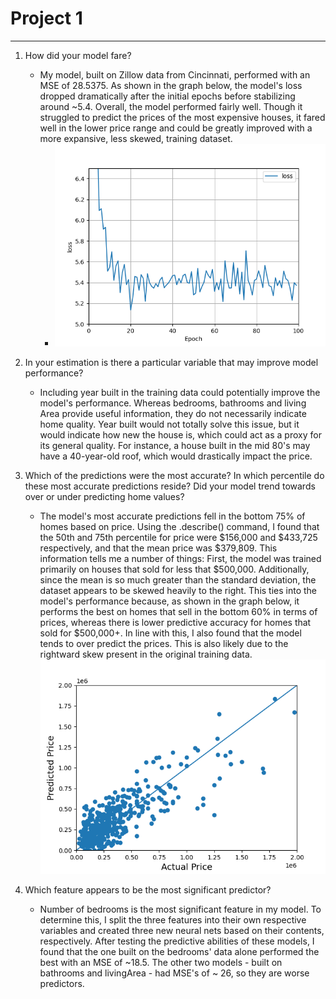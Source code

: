 # Project 1

---
1. How did your model fare?
   * My model, built on Zillow data from Cincinnati, performed with an MSE of 28.5375. As shown in the graph below, the model's
   loss dropped dramatically after the initial epochs before stabilizing around ~5.4. Overall, the model performed fairly well. Though it struggled
     to predict the prices of the most expensive houses, it fared well in the lower price range and could be greatly improved with a 
     more expansive, less skewed, training dataset.
     * ![img_9.png](img_9.png)
   
2. In your estimation is there a particular variable that may improve model performance?
   * Including year built in the training data could potentially improve the model's performance. Whereas bedrooms, bathrooms and living Area provide
   useful information, they do not necessarily indicate home quality. Year built would not totally solve this issue, but it would indicate how new
     the house is, which could act as a proxy for its general quality. For instance, a house built in the mid 80's may have a 40-year-old roof, which would drastically impact the price.
     
3. Which of the predictions were the most accurate? In which percentile do these most accurate predictions reside? Did your model trend towards over or under predicting home values?
    * The model's most accurate predictions fell in the bottom 75% of homes based on price. Using the .describe() command, I found that the 50th and 75th percentile for price
      were $156,000 and $433,725 respectively, and that the mean price was $379,809. This information tells me a number of things: First, the model was trained primarily on houses that sold for
      less that $500,000. Additionally, since the mean is so much greater than the standard deviation, the dataset appears to be skewed heavily to the right. This ties into the model's performance
      because, as shown in the graph below, it performs the best on homes that sell in the bottom 60% in terms of prices, whereas there is lower predictive accuracy for homes that
      sold for $500,000+. In line with this, I also found that the model tends to over predict the prices. This is also likely due to the rightward skew
      present in the original training data.
        ![img_8.png](img_8.png)
   
4. Which feature appears to be the most significant predictor?
    * Number of bedrooms is the most significant feature in my model. To determine this, I split the three features into their own respective variables and created
   three new neural nets based on their contents, respectively. After testing the predictive abilities of these models, I found that
      the one built on the bedrooms' data alone performed the best with an MSE of ~18.5. The other two models - built on bathrooms and livingArea - had MSE's of
      ~ 26, so they are worse predictors.
